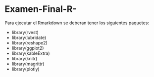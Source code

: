 # Examen-Final-R-
Para ejecutar el Rmarkdown se deberan tener los siguientes paquetes: 
- library(rvest)
- library(lubridate)
- library(reshape2)
- library(ggplot2)
- library(kableExtra)
- library(knitr)
- library(magrittr)
- library(plotly)

